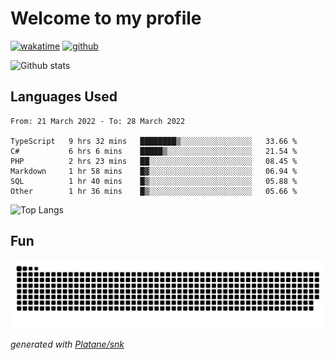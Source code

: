 # Welcome to my profile

[![wakatime](https://wakatime.com/badge/user/82c377cd-a54c-404c-b7df-177b313ca539.svg)](https://wakatime.com/@82c377cd-a54c-404c-b7df-177b313ca539)
[![github](https://img.shields.io/github/followers/xinthose?logo=github&style=plastic)](https://github.com/alanhamlett?tab=followers)

![Github stats](https://github-readme-stats.vercel.app/api?username=xinthose&show_icons=true&theme=radical&count_private=true)

## Languages Used

<!--START_SECTION:waka-->

```text
From: 21 March 2022 - To: 28 March 2022

TypeScript   9 hrs 32 mins   ████████▒░░░░░░░░░░░░░░░░   33.66 %
C#           6 hrs 6 mins    █████▒░░░░░░░░░░░░░░░░░░░   21.54 %
PHP          2 hrs 23 mins   ██░░░░░░░░░░░░░░░░░░░░░░░   08.45 %
Markdown     1 hr 58 mins    █▓░░░░░░░░░░░░░░░░░░░░░░░   06.94 %
SQL          1 hr 40 mins    █▒░░░░░░░░░░░░░░░░░░░░░░░   05.88 %
Other        1 hr 36 mins    █▒░░░░░░░░░░░░░░░░░░░░░░░   05.66 %
```

<!--END_SECTION:waka-->

![Top Langs](https://github-readme-stats.vercel.app/api/top-langs/?username=xinthose)

## Fun
![github contribution grid snake animation](https://raw.githubusercontent.com/xinthose/xinthose/output/github-contribution-grid-snake.svg)

_generated with [Platane/snk](https://github.com/Platane/snk)_
